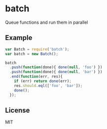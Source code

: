 
# batch

Queue functions and run them in parallel

## Example

```js
var Batch = require('batch');
var batch = new Batch();

batch
  .push(function(done){ done(null, 'foo') })
  .push(function(done){ done(null, 'bar') })
  .end(function(err, res){
    if (err) return done(err);
    res.should.eql(['foo', 'bar']);
    done();
  });
```

## License

MIT
